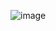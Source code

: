 ![image](https://github.com/jestxfot/nostalgia/assets/87380272/81996dd0-3a8e-487a-8b20-6447815f3781)
